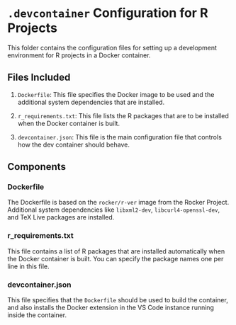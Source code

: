 # `.devcontainer` Configuration for R Projects

This folder contains the configuration files for setting up a development environment for R projects in a Docker container.

## Files Included

1. `Dockerfile`: This file specifies the Docker image to be used and the additional system dependencies that are installed.
  
2. `r_requirements.txt`: This file lists the R packages that are to be installed when the Docker container is built.

3. `devcontainer.json`: This file is the main configuration file that controls how the dev container should behave.

## Components

### Dockerfile

The Dockerfile is based on the `rocker/r-ver` image from the Rocker Project. Additional system dependencies like `libxml2-dev`, `libcurl4-openssl-dev`, and TeX Live packages are installed.

### r_requirements.txt

This file contains a list of R packages that are installed automatically when the Docker container is built. You can specify the package names one per line in this file.

### devcontainer.json

This file specifies that the `Dockerfile` should be used to build the container, and also installs the Docker extension in the VS Code instance running inside the container.

